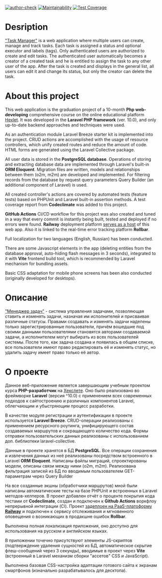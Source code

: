 [![author-check](https://github.com/Marre-86/php-project-57/actions/workflows/author-check.yml/badge.svg)](https://github.com/Marre-86/php-project-57/actions/workflows/author-check.yml)
[![Maintainability](https://api.codeclimate.com/v1/badges/b94488bb34dd62430bc2/maintainability)](https://codeclimate.com/github/Marre-86/php-project-57/maintainability)
[![Test Coverage](https://api.codeclimate.com/v1/badges/b94488bb34dd62430bc2/test_coverage)](https://codeclimate.com/github/Marre-86/php-project-57/test_coverage)

# Desription

["Task Manager"](https://php-project-57-production-f070.up.railway.app/) is a web application where multiple users can create, manage and track tasks. Each task is assigned a status and optional executor and labels (tags). Only authenticated users are authorized to create and edit tasks. The authenticated user automatically becomes a creator of a created task and he is entitled to assign the task to any other user of the app. After the task is created and displays in the general list, all users can edit it and change its status, but only the creator can delete the task.

# About this project

This web application is the graduation project of a 10-month **Php web-developing** comprehensive course on the online educational platform [Hexlet](https://en.hexlet.io/). It was developed in the **Laravel PHP framework** (ver. 10.0), and only up-to-date backend approaches and techniques were used.

As an authentication module Laravel Breeze starter kit is implemented into the project. CRUD actions are accomplished with the usage of resource controllers, which unify created routes and reduce the amount of code. HTML forms are generated using the Laravel Collective package.

All user data is stored in the **PostgreSQL database**. Operations of storing and extracting database data are implemented through Laravel's built-in **ORM Eloquent**. Migration files are written, models and relationships between them (o2m, m2m) are developed and implemented. For filtering records from the database by request query parameters Query Builder (an additional component of Laravel) is used.

All created controller's actions are covered by automated tests (feature tests) based on PHPUnit and Laravel built-in assertion methods. A test coverage report from **Codeclimate** was added to this project.

**GitHub Actions** CI/CD workflow for this project was also created and tuned in a way that every commit is instantly being built, tested and deployed if no errors were found. **Railway** deployment platform [serves as a host](https://php-project-57-production-f070.up.railway.app/)  of this web app. Also it is linked to the real-time error tracking platform **Rollbar**.

Full localization for two languages (English, Russian) has been conducted.

There are some Javascript elements in the app (deleting entities from the database approval, auto-hiding flash messages in 3 seconds), integrated to it with **Vite** frontend build tool, which is recommended by Laravel mechanism for bundling assets.

Basic CSS adaptation for mobile phone screens has been also conducted (originally developed for desktops).

# Описание

["Менеджер задач"](https://php-project-57-production-f070.up.railway.app/) - система управления задачами, позволяющая ставить и изменять задачи, назначая им исполнителей и присваивая различные статусы. Правами создавать и изменять задачи наделены только зарегистрированные пользователи, причём вошедшие под своими данными пользователями становятся авторами создаваемой задачи, а исполнителем могут выбирать из всех пользователей системы. После того, как задача создана и появилась в общем списке, все пользователи имеют право редактировать её и изменять статус, но удалить задачу имеет право только её автор.

# О проекте

Данное веб-приложение является завершающим учебным проектом курса **PHP-разработчик** на [Хекслете](https://ru.hexlet.io/my). Оно было реализовано во фреймворке **Laravel** (версия ^10.0) с применением всех современных подходов к сайтостроению и различных компонентов Laravel, облегчающим и убыстряющим процесс разработки.

В качестве модуля регистрации и аутентификации в проекте используется **Laravel Breeze**. CRUD-операции реализованы с применением ресурсного роутинга, унифицирующего состав создаваемых маршрутов и сокращающего количество кода. Формы отправки пользовательских данных реализованы с использованием доп. библиотеки laravel-collective.

Данные в проекте хранятся в БД **PostgreSQL**. Все операции сохранения и извлечения данных из неё реализованы посредством встроенного в Laravel **ORM Eloquent**. Написаны файлы миграций, спроектированы модели, описаны связи между ними (o2m, m2m). Реализована фильтрация записей из БД по вводимым пользователем GET-параметрам через Query Builder

На все созданные экшны (обработчики маршрутов) мной были написаны автоматические тесты на базе PHPUnit и встроенных в Laravel методов-хелперов. В проект добавлен отчёт о проценте покрытия кода тестами от **Codeclimate**, создан и подключен к **Github Actions** воркфлоу непрерывной интеграции (CI). Проект [задеплоен на PaaS-платоформу **Railway**](https://php-project-57-production-f070.up.railway.app/) и подключен к сервису отслеживания и мгновенного оповещения о возникающих в продакшне ошибок **Rollbar**.

Выполнена полная локализация приложения, оно доступно для использования на русском и английском языках.

В приложении точечно присутствуют элементы JS-скриптов (подтверждение удаления сущностей из БД, автоматическое скрытие флеш-сообщений через 3 секунды), вводимые в проект через **Vite** (встроенный в Laravel механизм сборки "ассетов" CSS и JavaScript).

Выполнена базовая CSS-настройка адаптации готового сайта к экранам смартфонов (изначально разрабатывалось для десктопа).
